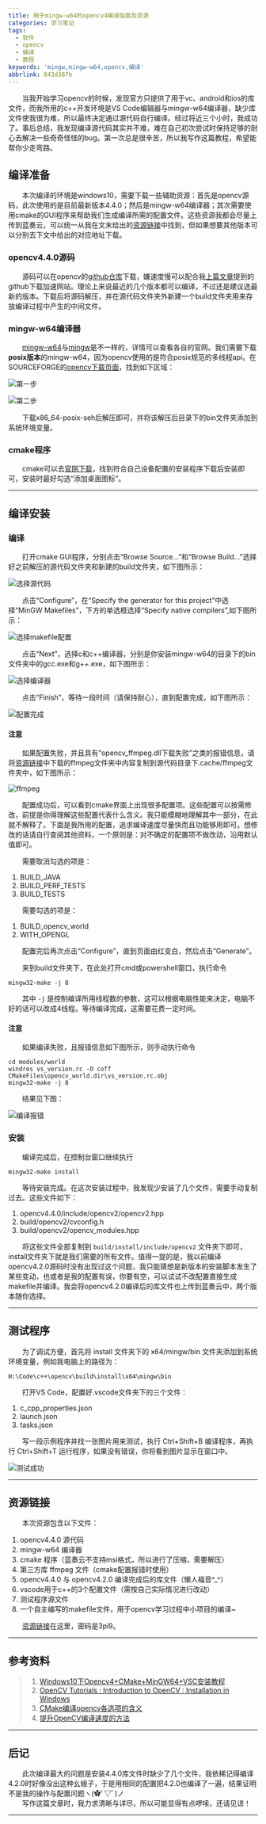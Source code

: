 ```yaml
---
title: 用于mingw-w64的opencv4编译指南及资源
categories: 学习笔记
tags: 
  - 软件
  - opencv
  - 编译
  - 教程
keywords: 'mingw,mingw-w64,opencv,编译'
abbrlink: 843d387b
---
```


&emsp;&emsp;当我开始学习opencv的时候，发现官方只提供了用于vc、android和ios的库文件，而我所用的c++开发环境是VS Code编辑器与mingw-w64编译器，缺少库文件使我很为难，所以最终决定通过源代码自行编译。经过将近三个小时，我成功了。事后总结，我发现编译源代码其实并不难，难在自己初次尝试时保持足够的耐心去解决一些奇奇怪怪的bug。第一次总是很辛苦，所以我写作这篇教程，希望能帮你少走弯路。   

<!-- more -->

## 编译准备

&emsp;&emsp;本次编译的环境是windows10，需要下载一些辅助资源：首先是opencv源码，此次使用的是目前最新版本4.4.0；然后是mingw-w64编译器；其次需要使用cmake的GUI程序来帮助我们生成编译所需的配置文件。这些资源我都会尽量上传到蓝奏云，可以统一从我在文末给出的[资源链接](#4-资源链接)中找到，但如果想要其他版本可以分别去下文中给出的对应地址下载。  

### opencv4.4.0源码

&emsp;&emsp;源码可以在opencv的[github仓库][1]下载，嫌速度慢可以配合我[上篇文章][2]提到的github下载加速网站。理论上来说最近的几个版本都可以编译，不过还是建议选最新的版本。下载后将源码解压，并在源代码文件夹外新建一个build文件夹用来存放编译过程中产生的中间文件。

### mingw-w64编译器

&emsp;&emsp;[mingw-w64][3]与[mingw][4]是不一样的，详情可以查看各自的官网。我们需要下载**posix版本**的mingw-w64，因为opencv使用的是符合posix规范的多线程api。在SOURCEFORGE的[opencv下载页面][5]，找到如下区域：  

![第一步][6]  

![第二步][7]  

&emsp;&emsp;下载x86_64-posix-seh后解压即可，并将该解压后目录下的bin文件夹添加到系统环境变量。  

### cmake程序  

&emsp;&emsp;cmake可以去[官网下载][8]，找到符合自己设备配置的安装程序下载后安装即可，安装时最好勾选“添加桌面图标”。

---

## 编译安装

### 编译

&emsp;&emsp;打开cmake GUI程序，分别点击“Browse Source...”和“Browse Build...”选择好之前解压的源代码文件夹和新建的build文件夹，如下图所示：  

![选择源代码][9]

&emsp;&emsp;点击“Configure”，在“Specify the generator for this project”中选择“MinGW Makefiles”，下方的单选框选择“Specify native compilers”,如下图所示：  

![选择makefile配置][10]

&emsp;&emsp;点击“Next”，选择c和c++编译器，分别是你安装mingw-w64的目录下的bin文件夹中的gcc.exe和g++.exe，如下图所示：  

![选择编译器][11]

&emsp;&emsp;点击“Finish”，等待一段时间（请保持耐心），直到配置完成，如下图所示：  

![配置完成][12]  

#### **注意**
&emsp;&emsp;如果配置失败，并且具有“opencv_ffmpeg.dll下载失败”之类的报错信息，请将[资源链接](#4-资源链接)中下载的ffmpeg文件夹中内容复制到源代码目录下.cache/ffmpeg文件夹中，如下图所示：  

![ffmpeg][13]  


&emsp;&emsp;配置成功后，可以看到cmake界面上出现很多配置项。这些配置可以按需修改，前提是你得理解这些配置代表什么含义。我只能模糊地理解其中一部分，在此就不解释了。下面是我所用的配置，追求编译速度尽量快而且功能够用即可。想修改的话请自行查阅其他资料，一个原则是：对不确定的配置项不做改动，沿用默认值即可。  

&emsp;&emsp;需要取消勾选的项是： 

1. BUILD_JAVA
2. BUILD_PERF_TESTS
3. BUILD_TESTS

&emsp;&emsp;需要勾选的项是：

1. BUILD_opencv_world
2. WITH_OPENGL

&emsp;&emsp;配置完后再次点击“Configure”，直到页面由红变白，然后点击“Generate”。  

&emsp;&emsp;来到build文件夹下，在此处打开cmd或powershell窗口，执行命令  

```shell
mingw32-make -j 8
```

&emsp;&emsp;其中 `-j` 是控制编译所用线程数的参数，这可以根据电脑性能来决定，电脑不好的话可以改成4线程。等待编译完成，这需要花费一定时间。

#### **注意**
&emsp;&emsp;如果编译失败，且报错信息如下图所示，则手动执行命令  

```shell
cd modules/world
windres vs_version.rc -O coff CMakeFiles\opencv_world.dir\vs_version.rc.obj
mingw32-make -j 8
```

&emsp;&emsp;结果见下图：  

  ![编译报错][14]   


### 安装

&emsp;&emsp;编译完成后，在控制台窗口继续执行  

```shell
mingw32-make install
```

&emsp;&emsp;等待安装完成。在这次安装过程中，我发现少安装了几个文件，需要手动复制过去。这些文件如下：

1. opencv4.4.0/include/opencv2/opencv2.hpp
2. build/opencv2/cvconfig.h
3. build/opencv2/opencv_modules.hpp

&emsp;&emsp;将这些文件全部复制到 `build/install/include/opencv2` 文件夹下即可，install文件夹下就是我们需要的所有文件。值得一提的是，我以前编译opencv4.2.0源码时没有出现过这个问题，我只能猜想是新版本的安装脚本发生了某些变动，也或者是我的配置有误，你要有空，可以试试不改配置直接生成makefile并编译。我会将opencv4.2.0编译后的库文件也上传到蓝奏云中，两个版本随你选择。

---

## 测试程序

&emsp;&emsp;为了调试方便，首先将 install 文件夹下的 x64/mingw/bin 文件夹添加到系统环境变量，例如我电脑上的路径为：   

```
H:\Code\c++\opencv\build\install\x64\mingw\bin
```

&emsp;&emsp;打开VS Code，配置好.vscode文件夹下的三个文件：  

1. c_cpp_properties.json  
2. launch.json  
3. tasks.json  

&emsp;&emsp;写一段示例程序并找一张图片用来测试，执行 Ctrl+Shift+B 编译程序，再执行 Ctrl+Shift+T 运行程序，如果没有错误，你将看到图片显示在窗口中。

![测试成功][15]

---

## 资源链接

&emsp;&emsp;本次资源包含以下文件：  

1. opencv4.4.0 源代码
2. mingw-w64 编译器
3. cmake 程序（蓝奏云不支持msi格式，所以进行了压缩，需要解压）
4. 第三方库 ffmpeg 文件（cmake配置报错时使用）
5. opencv4.4.0 与 opencv4.2.0 编译完成后的库文件（懒人福音^_^）
6. vscode用于c++的3个配置文件（需按自己实际情况进行改动）
7. 测试程序源文件
8. 一个自主编写的makefile文件，用于opencv学习过程中小项目的编译~

&emsp;&emsp;[资源链接][16]在这里，密码是3pi9。

---

## 参考资料

> 1. [Windows10下Opencv4+CMake+MinGW64+VSC安装教程][17]
> 2. [OpenCV Tutorials : Introduction to OpenCV : Installation in Windows][18]
> 3. [CMake编译opencv各选项的含义][19]
> 3. [提升OpenCV编译速度的方法][20]

---

## 后记

&emsp;&emsp;此次编译最大的问题是安装4.4.0库文件时缺少了几个文件，我依稀记得编译4.2.0时好像没出这种幺蛾子，于是用相同的配置把4.2.0也编译了一遍，结果证明不是我的操作与配置问题ヽ(✿ﾟ▽ﾟ)ノ  
&emsp;&emsp;写作这篇文章时，我力求清晰与详尽，所以可能显得有点啰嗦，还请见谅！

---

[1]: https://github.com/opencv/opencv "opencv的github仓库"
[2]: https://zhizunjiege.github.io/2020/06/20/Kirikiroid2%E4%BD%BF%E7%94%A8%E6%8C%87%E5%8D%97/ "Kirikiroid2使用指南"
[3]: http://mingw-w64.org/doku.php "mingw-w64官网"
[4]: http://mingw.org/ "mingw官网" 
[5]: https://sourceforge.net/projects/mingw-w64/files/mingw-w64/mingw-w64-release/ "mingw-w64下载链接"
[6]: https://img-blog.csdnimg.cn/20191231184323866.jpeg?x-oss-process=image/watermark,type_ZmFuZ3poZW5naGVpdGk,shadow_10,text_aHR0cHM6Ly9ibG9nLmNzZG4ubmV0L2ppcWlyZW5fZGFzaGVuZw==,size_16,color_FFFFFF,t_70 "第一步"
[7]: https://img-blog.csdnimg.cn/20191231184353673.jpeg?x-oss-process=image/watermark,type_ZmFuZ3poZW5naGVpdGk,shadow_10,text_aHR0cHM6Ly9ibG9nLmNzZG4ubmV0L2ppcWlyZW5fZGFzaGVuZw==,size_16,color_FFFFFF,t_70 "第二步"
[8]: https://cmake.org/download/ "cmake官网下载链接"
[9]: https://cdn.jsdelivr.net/gh/zhizunjiege/cdn/img/post/opencv4/选择源代码.png "选择源代码"
[10]: https://cdn.jsdelivr.net/gh/zhizunjiege/cdn/img/post/opencv4/选择makefile.png "选择makefile配置"
[11]: https://cdn.jsdelivr.net/gh/zhizunjiege/cdn/img/post/opencv4/选择编译器.png "选择编译器"
[12]: https://cdn.jsdelivr.net/gh/zhizunjiege/cdn/img/post/opencv4/配置完成.png "配置完成"
[13]: https://cdn.jsdelivr.net/gh/zhizunjiege/cdn/img/post/opencv4/ffmpeg.png "ffmpeg"
[14]: https://cdn.jsdelivr.net/gh/zhizunjiege/cdn/img/post/opencv4/编译报错.png "编译报错" 
[15]: https://cdn.jsdelivr.net/gh/zhizunjiege/cdn/img/post/opencv4/测试成功.png "测试成功" 
[16]: https://www.lanzoui.com/b01ho83wb "密码：3pi9"
[17]: https://www.cnblogs.com/uestc-mm/p/12758110.html
[18]: https://docs.opencv.org/4.4.0/d3/d52/tutorial_windows_install.html
[19]: https://blog.csdn.net/sz76211822/article/details/82428295
[20]: https://blog.csdn.net/tfb760/article/details/104030841